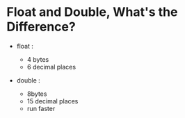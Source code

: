 # Float and Double, What's the Difference?

- float :

  - 4 bytes
  - 6 decimal places

- double :
  - 8bytes
  - 15 decimal places
  - run faster

